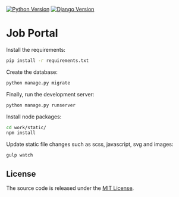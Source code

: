 [![Python Version](https://img.shields.io/badge/python-3.6-brightgreen.svg)](https://python.org)
[![Django Version](https://img.shields.io/badge/django-3.0-brightgreen.svg)](https://djangoproject.com)

# Job Portal

Install the requirements:

```bash
pip install -r requirements.txt
```

Create the database:

```bash
python manage.py migrate
```

Finally, run the development server:

```bash
python manage.py runserver
```

Install node packages:
```bash
cd work/static/
npm install
```

Update static file changes such as scss, javascript, svg and images:
```bash
gulp watch
```

## License

The source code is released under the [MIT License](https://github.com/sibtc/django-beginners-guide/blob/master/LICENSE).
